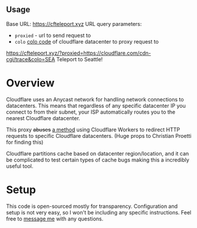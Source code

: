 ## Usage
Base URL: https://cfteleport.xyz
URL query parameters:
- `proxied` - url to send request to
- `colo` [colo code]() of cloudflare datacenter to proxy request to

https://cfteleport.xyz/?proxied=https://cloudflare.com/cdn-cgi/trace&colo=SEA
Teleport to Seattle!


# Overview
Cloudflare uses an Anycast network for handling network connections to datacenters. This means that regardless of any specific datacenter IP you connect to from their subnet, your ISP automatically routes you to the nearest Cloudflare datacenter.

This proxy ~~abuses~~ [a method](https://www.youtube.com/watch?v=qFX2KuqR5FA) using Cloudflare Workers to redirect HTTP requests to specific Cloudflare datacenters. (Huge props to Christian Proetti for finding this)

Cloudflare partitions cache based on datacenter region/location, and it can be complicated to test certain types of cache bugs making this a incredibly useful tool.

# Setup
This code is open-sourced mostly for transparency. Configuration and setup is not very easy, so I won't be including any specific instructions. Feel free to [message me](https://x.com/hackermondev) with any questions.